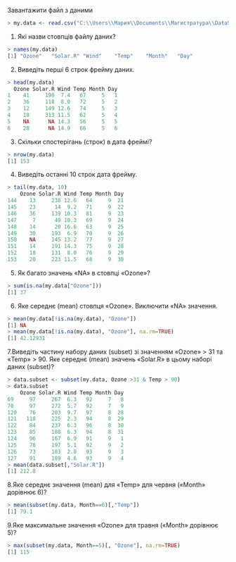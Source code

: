 Завантажити файл з даними
```r
> my.data <- read.csv("C:\\Users\\Мария\\Documents\\Магистратура\\DataScience\\hw1_data.csv")
```
1. Які назви стовпців файлу даних?
```r
> names(my.data)
[1] "Ozone"   "Solar.R" "Wind"    "Temp"    "Month"   "Day" 
```
2. Виведіть перші 6 строк фрейму даних.
```r
> head(my.data)
  Ozone Solar.R Wind Temp Month Day
1    41     190  7.4   67     5   1
2    36     118  8.0   72     5   2
3    12     149 12.6   74     5   3
4    18     313 11.5   62     5   4
5    NA      NA 14.3   56     5   5
6    28      NA 14.9   66     5   6
```
3. Скільки спостерігань (строк) в дата фреймі?
```r
> nrow(my.data)
[1] 153
```
4. Виведіть останні 10 строк дата фрейму.
```r
> tail(my.data, 10)
    Ozone Solar.R Wind Temp Month Day
144    13     238 12.6   64     9  21
145    23      14  9.2   71     9  22
146    36     139 10.3   81     9  23
147     7      49 10.3   69     9  24
148    14      20 16.6   63     9  25
149    30     193  6.9   70     9  26
150    NA     145 13.2   77     9  27
151    14     191 14.3   75     9  28
152    18     131  8.0   76     9  29
153    20     223 11.5   68     9  30
```
5. Як багато значень «NA» в стовпці «Ozone»?
```r
> sum(is.na(my.data["Ozone"]))
[1] 37
```
6. Яке середнє (mean) стовпця «Ozone». Виключити «NA» значення.
```r
> mean(my.data[!is.na(my.data), "Ozone"])
[1] NA
> mean(my.data[!is.na(my.data), "Ozone"], na.rm=TRUE)
[1] 42.12931
```
7.Виведіть частину набору даних (subset) зі значенням «Ozone» > 31 та
«Temp» > 90. Яке середнє (mean) значень «Solar.R» в цьому наборі даних
(subset)?
```r
> data.subset <- subset(my.data, Ozone >31 & Temp > 90)
> data.subset
    Ozone Solar.R Wind Temp Month Day
69     97     267  6.3   92     7   8
70     97     272  5.7   92     7   9
120    76     203  9.7   97     8  28
121   118     225  2.3   94     8  29
122    84     237  6.3   96     8  30
123    85     188  6.3   94     8  31
124    96     167  6.9   91     9   1
125    78     197  5.1   92     9   2
126    73     183  2.8   93     9   3
127    91     189  4.6   93     9   4
> mean(data.subset[,"Solar.R"])
[1] 212.8
```
8.Яке середнє значення (mean) для «Temp» для червня («Month» дорівнює
6)?
```r
> mean(subset(my.data, Month==6)[,"Temp"])
[1] 79.1
```
9.Яке максимальне значення «Ozone» для травня («Month» дорівнює 5)?
```r
> max(subset(my.data, Month==5)[, "Ozone"], na.rm=TRUE)
[1] 115
```

